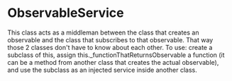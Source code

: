 # ObservableService

This class acts as a middleman between the class that creates an observable and the class 
 that subscribes to that observable.  That way those 2 classes don't have to know about each other.
 To use:  create a subclass of this, assign this._functionThatReturnsObservable
 a function (it can be a method from another class that creates the actual observable), 
 and use the subclass as an injected service inside another class.  